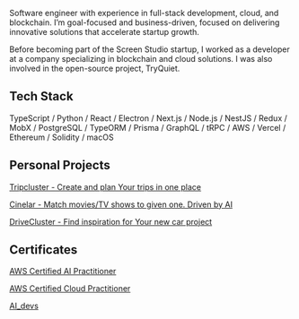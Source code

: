 Software engineer with experience in full-stack development, cloud, and blockchain. I’m goal-focused and business-driven, focused on delivering innovative solutions that accelerate startup growth.

Before becoming part of the Screen Studio startup, I worked as a developer at a company specializing in blockchain and cloud solutions. I was also involved in the open-source project, TryQuiet.

## Tech Stack

TypeScript / Python / React / Electron / Next.js / Node.js / NestJS / Redux / MobX / PostgreSQL / TypeORM / Prisma / GraphQL / tRPC / AWS / Vercel / Ethereum / Solidity / macOS

## Personal Projects

[Tripcluster - Create and plan Your trips in one place](https://tripcluster.vercel.app/)

[Cinelar - Match movies/TV shows to given one. Driven by AI](https://cinelar.vercel.app/)

[DriveCluster - Find inspiration for Your new car project](https://drivecluster.vercel.app/)

## Certificates

[AWS Certified AI Practitioner](https://www.credly.com/badges/322d55a1-6153-4e68-9022-0c47a6292885/public_url)

[AWS Certified Cloud Practitioner](https://www.credly.com/badges/f094fd46-6e4a-41c6-a904-4fed8d31b1ce/public_url)

[AI_devs](https://credsverse.com/credentials/e9130bde-2689-4710-96e3-bb6a156cae71)

<!--
**casp3ro/casp3ro** is a ✨ _special_ ✨ repository because its `README.md` (this file) appears on your GitHub profile.

Here are some ideas to get you started:

- 🔭 I’m currently working on ...
- 🌱 I’m currently learning ...
- 👯 I’m looking to collaborate on ...
- 🤔 I’m looking for help with ...
- 💬 Ask me about ...
- 📫 How to reach me: ...
- 😄 Pronouns: ...
- ⚡ Fun fact: ...
-->
